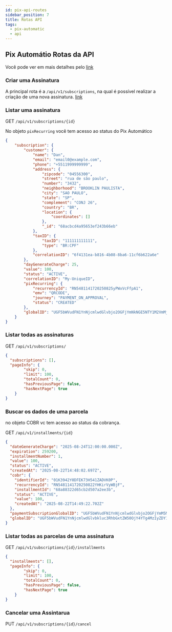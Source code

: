 ```yaml
---
id: pix-api-routes
sidebar_position: 7
title: Rotas API
tags:
  - pix-automatic
  - api
---
```


## Pix Automátio Rotas da API

Você pode ver em mais detalhes pelo [link](https://developers.woovi.com/api#tag/subscription)

### Criar uma Assinatura

A principal rota é a `/api/v1/subscriptions`, na qual é possível realizar a criação de uma nova assinatura. [link](./pix-automatic-how-to-create.md)

### Listar uma assinatura

GET `/api/v1/subscriptions/{id}`

No objeto `pixRecurring` você tem acesso ao status do Pix Automático
 
```json
{
    "subscription": {
        "customer": {
            "name": "Dan",
            "email": "email0@example.com",
            "phone": "+5511999999999",
            "address": {
                "zipcode": "04556300",
                "street": "rua de são paulo",
                "number": "3432",
                "neighborhood": "BROOKLIN PAULISTA",
                "city": "SAO PAULO",
                "state": "SP",
                "complement": "CONJ 26",
                "country": "BR",
                "location": {
                    "coordinates": []
                },
                "_id": "68acbcd4a95653ef243b66eb"
            },
            "taxID": {
                "taxID": "111111111111",
                "type": "BR:CPF"
            },
            "correlationID": "6f4131ea-b816-4b08-8ba6-11cf6b622a6e"
        },
        "dayGenerateCharge": 25,
        "value": 100,
        "status": "ACTIVE",
        "correlationID": "My-UniqueID",
        "pixRecurring": {
            "recurrencyId": "RN5481141720250825yPWxVcFfpA1",
            "emv": "QRCODE",
            "journey": "PAYMENT_ON_APPROVAL",
            "status": "CREATED"
        },
        "globalID": "UGF5bWVudFN1YnNjcmlwdGlvbjo2OGFjYmNkNGE5NTY1M2VmMjQzYjY2Zjc="
    }
}
```

### Listar todas as assinaturas

GET `/api/v1/subscriptions/`

```json
{
  "subscriptions": [],
  "pageInfo": {
        "skip": 0,
        "limit": 100,
        "totalCount": 0,
        "hasPreviousPage": false,
        "hasNextPage": true
    }
}
```

### Buscar os dados de uma parcela

no objeto COBR vc tem acesso ao status da cobrança.

GET `/api/v1/installments/{id}`

```json
{
  "dateGenerateCharge": "2025-08-24T12:00:00.000Z",
  "expiration": 259200,
  "installmentNumber": 1,
  "value": 100,
  "status": "ACTIVE",
  "createdAt": "2025-08-22T14:48:02.697Z",
  "cobr": {
    "identifierId": "01K3942Y0DFEK73H541ZADVK0P",
    "recurrencyId": "RN5481141720250822YHKirVyWBjF",
    "installmentId": "68a88322d65cb2d507a2ee3b",
    "status": "ACTIVE",
    "value": 100,
    "createdAt": "2025-08-22T14:49:22.702Z"
  },
  "paymentSubscriptionGlobalID": "UGF5bWVudFN1YnNjcmlwdGlvbjo2OGFjYmM5MWE5NTY1M2VmMjQzYjY2OTk=",
  "globalID": "UGF5bWVudFN1YnNjcmlwdGlvbkluc3RhbGxtZW50OjY4YTg4MzIyZDY1Y2IyZDUwN2EyZWUzYg=="
}
```

### Listar todas as parcelas de uma assinatura

GET `/api/v1/subscriptions/{id}/installments`

```json
{
  "installments": [],
  "pageInfo": {
        "skip": 0,
        "limit": 100,
        "totalCount": 0,
        "hasPreviousPage": false,
        "hasNextPage": true
    }
}
```

### Cancelar uma Assintarua

PUT `/api/v1/subscriptions/{id}/cancel`